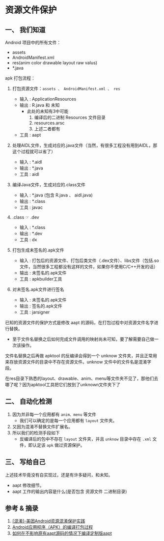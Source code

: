 # 资源文件保护
## 一、 我们知道
Android 项目中的所有文件：
- assets
- AndroidManifest.xml
- res(anim color drawable layout raw valus)
- *.java

apk 打包流程：
1. 打包资源文件：`assets 、 AndroidManifest.xml 、 res` 
    - 输入 : ApplicationResources
    - 输出 : R.java 和 未知
        - 此处的未知有3中可能
            1. 编译后的二进制 Resources 文件目录
            2. resources.arsc
            3. 上述二者都有
    - 工具 : aapt

2. 处理AIDL文件，生成对应的.java文件（当然，有很多工程没有用到AIDL，那这个过程就可以省了）
    - 输入 : *.aidl
    - 输出 : *.java
    - 工具 : aidl

3. 编译Java文件，生成对应的.class文件
    - 输入 : *.java (包含 R.java 、 aidl.java)
    - 输出 : *.class
    - 工具 : javac

4. .class ☞ .dev
    - 输入 : *.class
    - 输出 : *.dev
    - 工具 : dx

5. 打包生成未签名的.apk文件
    - 输入 : 打包后的资源文件、打包后类文件（.dex文件）、libs文件（包括.so文件，当然很多工程都没有这样的文件，如果你不使用C/C++开发的话）
    - 输出 : 未签名的.apk文件
    - 工具 : apkbuilder工具

6. 对未签名.apk文件进行签名
    - 输入 : 未签名的.apk文件    
    - 输出 : 签名的.apk文件
    - 工具 : jarsigner

已知的资源文件的保护方式是修改 aapt 的源码，在打包过程中对资源文件名字进行替换。
- 至于文件名替换之后如何完成文件调用的映射尚未可知，要了解需要自己做一次该操作。

文件名替换之后再做 apktool 的反编译会得到一个 unknow 文件夹，并且正常用来存放资源文件的目录中不存在资源文件。unknow 文件中的文件名是混淆字段。

在res目录下熟悉的layout、drawable、anim、menu等文件夹不见了，那他们去哪了呢？因为apktool工具把它们放到了unknown文件夹下了

## 二、 自动化检测
1. 因为并非每一个应用都有 `anim、menu` 等文件
    - 我们可以确定的是每一个应用都有 `layout` 文件夹。
2. 又因为混淆不替换文件扩展名。
3. 所以我们的检测手段如下
    - 反编译后的包中不存在 `layout` 文件夹，并且 `unknow` 目录中存在 `.xml` 文件，即认定该 `apk` 做过资源保护。

## 三、 写给自己
上述技术毕竟没有自实现过，还是有许多疑问，和未知。
- aapt 修改细节。
- aapt 工作的输出内容是什么(是否包含 资源文件 二进制目录)

## 参考 & 摘录
1. [[混淆]-美团Android资源混淆保护实践](https://tech.meituan.com/mt-android-resource-obfuscation.html)
2. [Android应用程序（APK）的编译打包过程](https://www.cnblogs.com/sjm19910902/p/6416022.html)
3. [如何在不影响原有aapt源码的情况下编译定制版aapt](http://blog.csdn.net/sbsujjbcy/article/details/51418336)